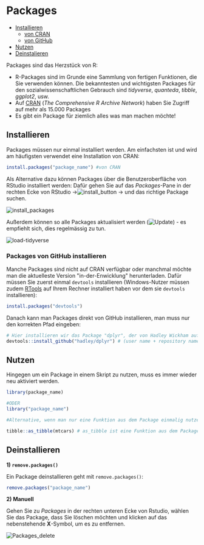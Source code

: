 # Packages 

* [Installieren](#Installieren)
    - [von CRAN](#Installieren)
    - [von GitHub](#Packages-von-GitHub-installieren)  
* [Nutzen](#Nutzen)
* [Deinstalieren](#Deinstalieren)

Packages sind das Herzstück von R:  
* R-Packages sind im Grunde eine Sammlung von fertigen Funktionen, die Sie verwenden können. Die bekanntesten und wichtigsten Packages für den sozialwissenschaftlichen Gebrauch sind *tidyverse*, *quanteda*, *tibble*, *ggplot2*, usw.
* Auf [CRAN](https://cran.r-project.org/) (*The Comprehensive R Archive Network*) haben Sie Zugriff auf mehr als 15.000 Packages
* Es gibt ein Package für ziemlich alles was man machen möchte! 
  

## Installieren

Packages müssen nur einmal installiert werden. Am einfachsten ist und wird am häufigsten verwendet eine Installation von CRAN:   

```r
install.packages("package_name") #von CRAN
```

Als Alternative dazu können Packages über die Benutzeroberfläche von RStudio installiert werden: Dafür gehen Sie auf das *Packages*-Pane in der rechten Ecke von RStudio ->![install_button](https://user-images.githubusercontent.com/17723168/141771117-9a9846af-693f-4be4-8545-cd15eb08e904.png) -> und das richtige Package suchen.   

![install_packages](https://user-images.githubusercontent.com/17723168/141770887-41ea79ba-6826-49d1-9e3f-3b234570ff98.png)

Außerdem können so alle Packages aktualisiert werden (![Update](https://user-images.githubusercontent.com/17723168/141771260-9df25473-e0a7-4fa2-8e6e-049236124734.png)) - es empfiehlt sich, dies regelmässig zu tun.

![load-tidyverse](https://user-images.githubusercontent.com/17723168/141772040-7c23daf1-2b06-48a0-9e9e-f20b6590db46.png)


### Packages von GitHub installieren

Manche Packages sind nicht auf CRAN verfügbar oder manchmal möchte man die aktuelleste Version "in-der-Enwicklung" herunterladen. Dafür müssen Sie zuerst einmal `devtools` installieren (Windows-Nutzer müssen zudem [RTools](https://cran.r-project.org/bin/windows/Rtools/) auf Ihrem Rechner installiert haben vor dem sie `devtools` installieren): 

```r
install.packages("devtools")
```

Danach kann man Packages direkt von GitHub installieren, man muss nur den korrekten Pfad eingeben: 

```r
# Hier installieren wir das Package "dplyr", der von Hadley Wickham auf GitHub entwickelt wird. 
devtools::install_github("hadley/dplyr") # (user name + repository name)
```

## Nutzen

Hingegen um ein Package in einem Skript zu nutzen, muss es immer wieder neu aktiviert werden. 

```r
library(package_name) 

#ODER
library("package_name")

#Alternative, wenn man nur eine Funktion aus dem Package einmalig nutzen möchte: 

tibble::as_tibble(mtcars) # as_tibble ist eine Funktion aus dem Package Tibble 

```

## Deinstallieren

**1) `remove.packages()`**

Ein Package deinstallieren geht mit `remove.packages()`:

```r
remove.packages("package_name")

```
**2) Manuell** 

Gehen Sie zu *Packages* in der rechten unteren Ecke von Rstudio, wählen Sie das Package, dass Sie löschen möchten und klicken auf das nebenstehende **X**-Symbol, um es zu entfernen.

![Packages_delete](https://user-images.githubusercontent.com/17723168/140925876-b7a7622e-9e6e-4505-b423-cb61c9a388a9.png)


